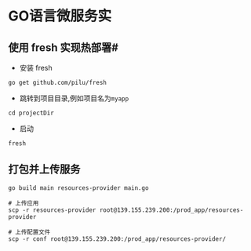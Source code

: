 # GO语言微服务实

## 使用 fresh 实现热部署#

- 安装 fresh
``` 
go get github.com/pilu/fresh
```

- 跳转到项目目录,例如项目名为`myapp`
```
cd projectDir
```

- 启动
``` 
fresh
```

## 打包并上传服务
``` 
go build main resources-provider main.go

# 上传应用
scp -r resources-provider root@139.155.239.200:/prod_app/resources-provider

# 上传配置文件
scp -r conf root@139.155.239.200:/prod_app/resources-provider/
```